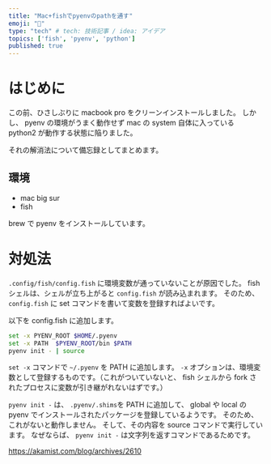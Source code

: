 ```yaml
---
title: "Mac+fishでpyenvのpathを通す"
emoji: "📌"
type: "tech" # tech: 技術記事 / idea: アイデア
topics: ['fish', 'pyenv', 'python']
published: true
---
```


# はじめに

この前、ひさしぶりに macbook pro をクリーンインストールしました。
しかし、 pyenv の環境がうまく動作せず mac の system 自体に入っている python2 が動作する状態に陥りました。

それの解消法について備忘録としてまとめます。

## 環境

- mac big sur
- fish

brew で pyenv をインストールしています。

# 対処法

`.config/fish/config.fish` に環境変数が通っていないことが原因でした。
fish シェルは、シェルが立ち上がると `config.fish` が読み込まれます。
そのため、 `config.fish` に set コマンドを書いて変数を登録すればよいです。

以下を config.fish に追加します。

```bash
set -x PYENV_ROOT $HOME/.pyenv
set -x PATH  $PYENV_ROOT/bin $PATH
pyenv init - | source
```

`set -x` コマンドで `~/.pyenv` を PATH に追加します。
`-x` オプションは、環境変数として登録するものです。（これがついていないと、 fish シェルから fork されたプロセスに変数が引き継がれないはずです。）

`pyenv init -` は、 `.pyenv/.shims`を PATH に追加して、 global や local の pyenv でインストールされたパッケージを登録しているようです。
そのため、これがないと動作しません。
そして、その内容を source コマンドで実行しています。
なぜならば、 `pyenv init -` は文字列を返すコマンドであるためです。

https://akamist.com/blog/archives/2610

